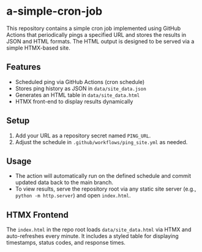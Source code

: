 # a-simple-cron-job

This repository contains a simple cron job implemented using GitHub Actions that periodically pings a specified URL and stores the results in JSON and HTML formats. The HTML output is designed to be served via a simple HTMX-based site.

## Features

- Scheduled ping via GitHub Actions (cron schedule)
- Stores ping history as JSON in `data/site_data.json`
- Generates an HTML table in `data/site_data.html`
- HTMX front-end to display results dynamically

## Setup

1. Add your URL as a repository secret named `PING_URL`.
2. Adjust the schedule in `.github/workflows/ping_site.yml` as needed.

## Usage

- The action will automatically run on the defined schedule and commit updated data back to the main branch.
- To view results, serve the repository root via any static site server (e.g., `python -m http.server`) and open `index.html`.

## HTMX Frontend

The `index.html` in the repo root loads `data/site_data.html` via HTMX and auto-refreshes every minute. It includes a styled table for displaying timestamps, status codes, and response times.
